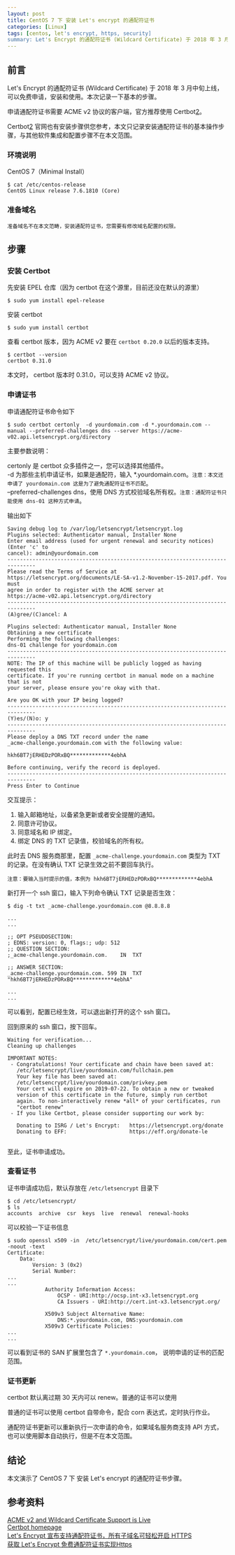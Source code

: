 ```yaml
---
layout: post
title: CentOS 7 下 安装 Let's encrypt 的通配符证书
categories: [Linux]
tags: [centos, let's encrypt, https, security]
summary: Let's Encrypt 的通配符证书 (Wildcard Certificate) 于 2018 年 3 月中旬上线，可以免费申请，安装和使用。本次记录一下基本的步骤。
---
```

## 前言
Let's Encrypt 的通配符证书 (Wildcard Certificate) 于 2018 年 3 月中旬上线，可以免费申请，安装和使用。本次记录一下基本的步骤。

申请通配符证书需要 ACME v2 协议的客户端，官方推荐使用 Certbot[2]。

Certbot[2] 官网也有安装步骤供您参考，本文只记录安装通配符证书的基本操作步骤，与其他软件集成和配置步骤不在本文范围。

### 环境说明

CentOS 7（Minimal Install）

```terminal
$ cat /etc/centos-release 
CentOS Linux release 7.6.1810 (Core) 
```

### 准备域名

`准备域名不在本文范畴，安装通配符证书，您需要有修改域名配置的权限。`

## 步骤

### 安装 Certbot

先安装 EPEL 仓库（因为 certbot 在这个源里，目前还没在默认的源里）

```terminal
$ sudo yum install epel-release
```

安装 certbot

```terminal
$ sudo yum install certbot
```

查看 certbot 版本，因为 ACME v2 要在 `certbot 0.20.0` 以后的版本支持。

```terminal
$ certbot --version
certbot 0.31.0
```

本文时， certbot 版本时 0.31.0，可以支持 ACME v2 协议。

### 申请证书

申请通配符证书命令如下

```terminal
$ sudo certbot certonly  -d yourdomain.com -d *.yourdomain.com --manual --preferred-challenges dns --server https://acme-v02.api.letsencrypt.org/directory
```

主要参数说明：

certonly 是 certbot 众多插件之一，您可以选择其他插件。  
-d 为那些主机申请证书，如果是通配符，输入 *.yourdomain.com。`注意：本文还申请了 yourdomain.com 这是为了避免通配符证书不匹配`。  
–preferred-challenges dns，使用 DNS 方式校验域名所有权。`注意：通配符证书只能使用 dns-01 这种方式申请`。  

输出如下

```terminal
Saving debug log to /var/log/letsencrypt/letsencrypt.log
Plugins selected: Authenticator manual, Installer None
Enter email address (used for urgent renewal and security notices) (Enter 'c' to
cancel): admin@yourdomain.com
-------------------------------------------------------------------------------
Please read the Terms of Service at
https://letsencrypt.org/documents/LE-SA-v1.2-November-15-2017.pdf. You must
agree in order to register with the ACME server at
https://acme-v02.api.letsencrypt.org/directory
-------------------------------------------------------------------------------
(A)gree/(C)ancel: A
 
Plugins selected: Authenticator manual, Installer None
Obtaining a new certificate
Performing the following challenges:
dns-01 challenge for yourdomain.com
-------------------------------------------------------------------------------
NOTE: The IP of this machine will be publicly logged as having requested this
certificate. If you're running certbot in manual mode on a machine that is not
your server, please ensure you're okay with that.
 
Are you OK with your IP being logged?
-------------------------------------------------------------------------------
(Y)es/(N)o: y
-------------------------------------------------------------------------------
Please deploy a DNS TXT record under the name
_acme-challenge.yourdomain.com with the following value:
 
hkh6BT7jERHEDzPORxBQ*************4ebhA
 
Before continuing, verify the record is deployed.
-------------------------------------------------------------------------------
Press Enter to Continue
```

交互提示：
1. 输入邮箱地址，以备紧急更新或者安全提醒的通知。
2. 同意许可协议。
3. 同意域名和 IP 绑定。
4. 绑定 DNS 的 TXT 记录值，校验域名的所有权。

此时去 DNS 服务商那里，配置 `_acme-challenge.yourdomain.com` 类型为 TXT 的记录。在没有确认 TXT 记录生效之前不要回车执行。

`注意：要输入当时提示的值，本例为 hkh6BT7jERHEDzPORxBQ*************4ebhA` 

新打开一个 ssh 窗口，输入下列命令确认 TXT 记录是否生效：

```terminal
$ dig -t txt _acme-challenge.yourdomain.com @8.8.8.8

...
...

;; OPT PSEUDOSECTION:
; EDNS: version: 0, flags:; udp: 512
;; QUESTION SECTION:
;_acme-challenge.yourdomain.com.	IN	TXT

;; ANSWER SECTION:
_acme-challenge.yourdomain.com. 599	IN	TXT	"hkh6BT7jERHEDzPORxBQ*************4ebhA"

...
...

```

可以看到，配置已经生效，可以退出新打开的这个 ssh 窗口。

回到原来的 ssh 窗口，按下回车。

```terminal
Waiting for verification...
Cleaning up challenges 

IMPORTANT NOTES:
 - Congratulations! Your certificate and chain have been saved at:
   /etc/letsencrypt/live/yourdomain.com/fullchain.pem
   Your key file has been saved at:
   /etc/letsencrypt/live/yourdomain.com/privkey.pem
   Your cert will expire on 2019-07-22. To obtain a new or tweaked
   version of this certificate in the future, simply run certbot
   again. To non-interactively renew *all* of your certificates, run
   "certbot renew"
 - If you like Certbot, please consider supporting our work by:
 
   Donating to ISRG / Let's Encrypt:   https://letsencrypt.org/donate
   Donating to EFF:                    https://eff.org/donate-le
   
```

至此，证书申请成功。

### 查看证书

证书申请成功后，默认存放在 `/etc/letsencrypt` 目录下

```terminal
$ cd /etc/letsencrypt/
$ ls
accounts  archive  csr  keys  live  renewal  renewal-hooks
```

可以校验一下证书信息

```terminal
$ sudo openssl x509 -in  /etc/letsencrypt/live/yourdomain.com/cert.pem -noout -text
Certificate:
    Data:
        Version: 3 (0x2)
        Serial Number:
...
...
            Authority Information Access: 
                OCSP - URI:http://ocsp.int-x3.letsencrypt.org
                CA Issuers - URI:http://cert.int-x3.letsencrypt.org/

            X509v3 Subject Alternative Name: 
                DNS:*.yourdomain.com, DNS:yourdomain.com
            X509v3 Certificate Policies: 
...
...
```

可以看到证书的 SAN 扩展里包含了 `*.yourdomain.com`， 说明申请的证书的匹配范围。

### 证书更新

certbot 默认离过期 30 天内可以 renew。普通的证书可以使用

普通的证书可以使用 certbot 自带命令，配合 corn 表达式，定时执行作业。

通配符证书更新可以重新执行一次申请的命令，如果域名服务商支持 API 方式，也可以使用脚本自动执行，但是不在本文范围。

## 结论
本文演示了 CentOS 7 下 安装 Let's encrypt 的通配符证书步骤。

## 参考资料
[ACME v2 and Wildcard Certificate Support is Live][1]  
[Certbot homepage][2]  
[Let's Encrypt 宣布支持通配符证书，所有子域名可轻松开启 HTTPS][3]  
[获取 Let's Encrypt 免费通配符证书实现Https][4]  
 
[1]: https://community.letsencrypt.org/t/acme-v2-and-wildcard-certificate-support-is-live/55579  
[2]: https://certbot.eff.org/  
[3]: https://www.infoq.cn/article/2018/03/lets-encrypt-wildcard-https  
[4]: https://www.cnblogs.com/stulzq/p/8628163.html   